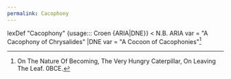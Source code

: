 ```yaml
---
permalink: Cacophony
---
```


lexDef "Cacophony" {usage::: Croen {ARIA|DNE}} < N.B. ARIA var = "A Cacophony of Chrysalides" |DNE var = "A Cocoon of Cacophonies"[^CacophonyCroen]

[^CacophonyCroen]: On The Nature Of Becoming, The Very Hungry Caterpillar, On Leaving The Leaf. 0BCE.
